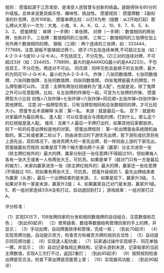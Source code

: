 规则：
掼蛋起源于江苏淮安，是淮安人民智慧与创新的结晶。是跑得快与80分的升级版。总体来说更具娱乐性、趣味性、挑战性。
掼蛋规则：
掼蛋牌数：2副标准的扑克牌，总共108张。
掼蛋单牌比较：以打8为例（提醒：从2开始打起）那么牌从大至小一次为：大鬼、小鬼、8、A、K、Q、J、10、9、7、6、5、4、3、2。
掼蛋牌型：
单牌（一手牌）：单张牌。
对牌（一手牌）：数值相同的两张牌，也称对子。
三张牌：数值相同的三张牌。
三带二：数值相同的三张牌在加上另外两个数值相同的牌。
钢板（三顺）：两个连续的三张牌，如：333444，777888。注意,钢板不能够超过两个。
顺子:(1)五张连续单牌,不可超过五张（如：A-2-3-4-5或10-J-Q-K-A）。不包括双王，不分花色。(2)三对的连续对牌，不可超过3对（如：334455、778899，最大的是AAKKQQ最小的是AA2233）。不包括双王，不分花色。两连对不可出。
同花顺：同样花色且是顺子的五张牌，最大的为同花10-J-Q-K-A，最小的为A-2-3-4-5。
炸弹：八张同数值牌、七张同数值牌、六张同数值牌、五张同数值牌、四张同数值牌。
四张鬼牌是最大的牌型，什么牌型都可以炸。
注意：主牌有两张红桃被称为“逢人配”。也就是说，除了鬼牌之外可以任意配牌。比如，与五张牌的炸弹在一起，可变为七张牌的炸弹。
掼蛋牌型大小比较
四鬼>八张炸弹>七张炸弹>六张炸弹>同花顺>五张炸弹>四张炸弹>其他牌型。
注意:对一般牌型而言，只有当牌型相同和总张数相同的牌，才可比较大小。
掼蛋专业术语解释
头家：第一名。
末游：就是最后一名。
双下：就是和对家最终为最后两名。
逢人配：可以任意组合与搭配的牌。打到什么，那么这个的红桃就是逢人配。
接风：当某个人最后一手牌打出时，如果其他玩家都放弃。则下一轮的任意出牌权是他的对家。
掼蛋出牌规则：
第一轮出牌是由系统随机抽取的。第二轮或者第二轮以下，则由进贡过的下游优先出牌，若下游形成抗贡则有上游先出，双扣情况下，由进贡牌大的一家先出牌，若一样则由上游的下家先出。
掼蛋输赢处罚规则
如果是双下两个输方要向两个头家（赢家）分主次进贡一张（除主牌红桃外的）最大的牌，赢家分别还一张任意牌(不得超过10)，但如果每人各有一张大王或者一人有两张大王，可抗贡。如果是单下（就对门只有一方是最后的输方），末家向赢家进贡一张（除主牌红桃外的）最大的牌，赢家还一张任意牌(不得超过 10)，但如果有两张大王，可抗贡。
掼蛋升级规则
1、最先出牌结束者为赢家（头游），最后一个出牌结束的是末游。
2、如果是双下，赢家升3级。
3、如果对手有一家是末游，赢家升2级；
4、如果赢家自己对门是末游，赢家升1级。
5、若一组对家连续3次A没有打过，自动退回到打2；
游戏结束：一组对家打过A。

评分标准：

（1）实现DOS下，108张牌四家的分发和相同数值牌的自动组合，注意数值和花色；
（到此60起评）
（2）使用链表、数组等数据结构管理四家的手上的牌，并显示；
（3）手动出牌，自动牌面排序和管理，完成一局；
（到此70起评）
（4）实现贡牌功能，自动提示贡方，检查贡方和被贡方牌的规则合法性；
（5）自动提示同花顺功能；
（6）实现逢人配功能；
（7）玩家通过操作实现顺子、同花单独一摞，并显示；
（8）自动记录每局比赛结构，记录头游到末游，记录每家的当前主牌数值，实现A三次打不过，返回2重打；
（到此85起评）
（9）按照规则检查出牌是否合法，检查下家出牌是否能管上家； 
（10）实现接风功能；
（到此90起评）

